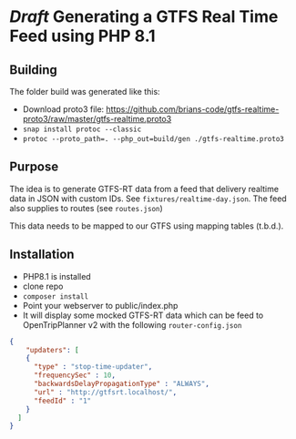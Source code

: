 # *Draft* Generating a GTFS Real Time Feed using PHP 8.1

## Building

The folder build was generated like this:

* Download proto3 file: https://github.com/brians-code/gtfs-realtime-proto3/raw/master/gtfs-realtime.proto3
* `snap install protoc --classic`
* `protoc --proto_path=. --php_out=build/gen ./gtfs-realtime.proto3`

## Purpose

The idea is to generate GTFS-RT data from a feed that delivery realtime data in JSON with custom IDs.
See `fixtures/realtime-day.json`. The feed also supplies to routes (see `routes.json`)

This data needs to be mapped to our GTFS using mapping tables (t.b.d.).

## Installation

* PHP8.1 is installed
* clone repo
* `composer install`
* Point your webserver to public/index.php
* It will display some mocked GTFS-RT data which can be feed to OpenTripPlanner v2 with the following `router-config.json`

```json
{
    "updaters": [
    {
      "type" : "stop-time-updater",
      "frequencySec" : 10,
      "backwardsDelayPropagationType" : "ALWAYS",
      "url" : "http://gtfsrt.localhost/",
      "feedId" : "1"
    }
  ]
}
```
